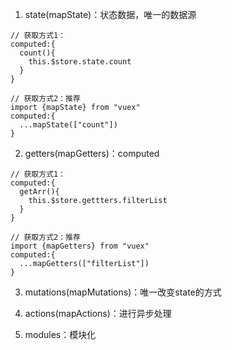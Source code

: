 1. state(mapState)：状态数据，唯一的数据源

  ```
  // 获取方式1：
  computed:{
    count(){
      this.$store.state.count
    }
  }
  
  // 获取方式2：推荐
  import {mapState} from "vuex"
  computed:{
    ...mapState(["count"])
  }
  ```
  
2. getters(mapGetters)：computed

  ```
  // 获取方式1：
  computed:{
    getArr(){
      this.$store.gettters.filterList
    }
  }
  
  // 获取方式2：推荐
  import {mapGetters} from "vuex"
  computed:{
    ...mapGetters(["filterList"])
  }
  ```
  
3. mutations(mapMutations)：唯一改变state的方式

4. actions(mapActions)：进行异步处理

5. modules：模块化

